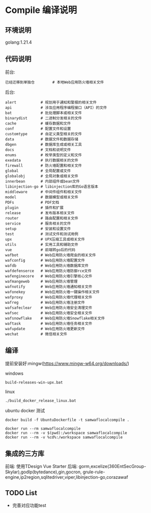 # Compile 编译说明
## 环境说明
golang:1.21.4

## 代码说明

前台:
```
已经迁移到单独仓        # 本地Web应用防火墙相关文件
```

后台:
```
alert           # 规划用于通知和警报的相关文件
api             # 涉及应用程序编程接口（API）的文件
bat             # 批处理脚本或相关文件
binarydist      # 二进制分发相关的文件
cache           # 缓存数据和文件
conf            # 配置文件和设置
customtype      # 自定义类型相关的文件
data            # 数据文件和数据存储
dbgen           # 数据库生成或相关工具
docs            # 文档和说明文件
enums           # 枚举类型的定义和文件
exedata         # 执行数据相关的文件
firewall        # 防火墙配置和相关文件
global          # 全局配置或文件
globalobj       # 全局对象或相关文件
innerbean       # 内部组件或bean文件
libinjection-go # libinjection库的Go语言版本 
middleware      # 中间件组件和相关文件
model           # 数据模型或相关文件
PDFs            # PDF文档
plugin          # 插件和扩展
release         # 发布版本相关文件
router          # 路由配置和相关文件
service         # 服务相关的文件
setup           # 安装和设置文件
test            # 测试文件和测试用例
upx             # UPX压缩工具或相关文件
utils           # 实用工具和辅助文件
vue             # 前端转go后的代码
wafbot          # Web应用防火墙爬虫的相关文件
wafconfig       # Web应用防火墙配置文件
wafdb           # Web应用防火墙数据库文件
wafdefenserce   # Web应用防火墙防御rce文件
wafenginecore   # Web应用防火墙引擎核心文件
wafmangeweb     # Web应用防火墙管理
wafnotify       # Web应用防火墙通知相关文件
wafonekey       # Web应用防火墙一键操作相关文件
wafproxy        # Web应用防火墙代理相关文件
wafreg          # Web应用防火墙注册文件
wafsafeclear    # Web应用防火墙安全清理文件
wafsec          # Web应用防火墙安全相关文件
wafsnowflake    # Web应用防火墙Snowflake相关文件
waftask         # Web应用防火墙任务相关文件
wafupdate       # Web应用防火墙更新文件
wechat          # 微信相关文件
```


## 编译
 
提前安装好:mingw(https://www.mingw-w64.org/downloads/)

windows
```
build-releases-win-upx.bat

```
linux
```
./build_docker_release_linux.bat

```

ubuntu docker 测试

```
docker build -f UbuntuDockerfile -t samwaflocalcompile .

docker run --rm samwaflocalcompile
docker run --rm -v $(pwd):/workspace samwaflocalcompile
docker run --rm -v %cd%:/workspace samwaflocalcompile

```
## 集成的三方库
前端: 使用TDesign Vue Starter
后端: gorm,excelize(360EntSecGroup-Skylar),godlp(bytedance),gin,gocron,
     grule-rule-engine,ip2region,sqlitedriver,viper,libinjection-go,corazawaf

## TODO List
 
- 完善对应功能test 